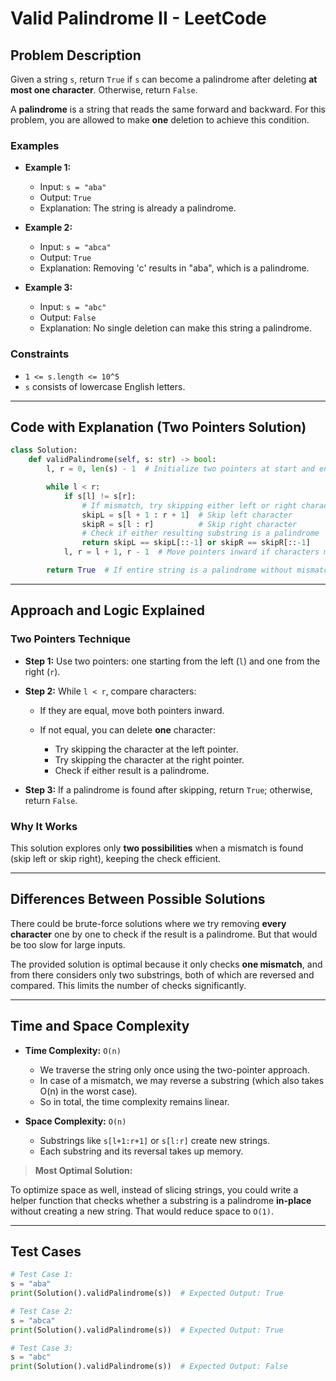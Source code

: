 # Valid Palindrome II - LeetCode

## Problem Description

Given a string `s`, return `True` if `s` can become a palindrome after deleting **at most one character**. Otherwise, return `False`.

A **palindrome** is a string that reads the same forward and backward. For this problem, you are allowed to make **one** deletion to achieve this condition.

### Examples

* **Example 1:**

  * Input: `s = "aba"`
  * Output: `True`
  * Explanation: The string is already a palindrome.

* **Example 2:**

  * Input: `s = "abca"`
  * Output: `True`
  * Explanation: Removing 'c' results in "aba", which is a palindrome.

* **Example 3:**

  * Input: `s = "abc"`
  * Output: `False`
  * Explanation: No single deletion can make this string a palindrome.

### Constraints

* `1 <= s.length <= 10^5`
* `s` consists of lowercase English letters.

---

## Code with Explanation (Two Pointers Solution)

```python
class Solution:
    def validPalindrome(self, s: str) -> bool:
        l, r = 0, len(s) - 1  # Initialize two pointers at start and end

        while l < r:
            if s[l] != s[r]:
                # If mismatch, try skipping either left or right character
                skipL = s[l + 1 : r + 1]  # Skip left character
                skipR = s[l : r]          # Skip right character
                # Check if either resulting substring is a palindrome
                return skipL == skipL[::-1] or skipR == skipR[::-1]
            l, r = l + 1, r - 1  # Move pointers inward if characters match

        return True  # If entire string is a palindrome without mismatch
```

---

## Approach and Logic Explained

### Two Pointers Technique

* **Step 1:** Use two pointers: one starting from the left (`l`) and one from the right (`r`).
* **Step 2:** While `l < r`, compare characters:

  * If they are equal, move both pointers inward.
  * If not equal, you can delete **one** character:

    * Try skipping the character at the left pointer.
    * Try skipping the character at the right pointer.
    * Check if either result is a palindrome.
* **Step 3:** If a palindrome is found after skipping, return `True`; otherwise, return `False`.

### Why It Works

This solution explores only **two possibilities** when a mismatch is found (skip left or skip right), keeping the check efficient.

---

## Differences Between Possible Solutions

There could be brute-force solutions where we try removing **every character** one by one to check if the result is a palindrome. But that would be too slow for large inputs.

The provided solution is optimal because it only checks **one mismatch**, and from there considers only two substrings, both of which are reversed and compared. This limits the number of checks significantly.

---

## Time and Space Complexity

* **Time Complexity:** `O(n)`

  * We traverse the string only once using the two-pointer approach.
  * In case of a mismatch, we may reverse a substring (which also takes O(n) in the worst case).
  * So in total, the time complexity remains linear.

* **Space Complexity:** `O(n)`

  * Substrings like `s[l+1:r+1]` or `s[l:r]` create new strings.
  * Each substring and its reversal takes up memory.

> **Most Optimal Solution:**

To optimize space as well, instead of slicing strings, you could write a helper function that checks whether a substring is a palindrome **in-place** without creating a new string. That would reduce space to `O(1)`.

---

## Test Cases

```python
# Test Case 1:
s = "aba"
print(Solution().validPalindrome(s))  # Expected Output: True

# Test Case 2:
s = "abca"
print(Solution().validPalindrome(s))  # Expected Output: True

# Test Case 3:
s = "abc"
print(Solution().validPalindrome(s))  # Expected Output: False
```
